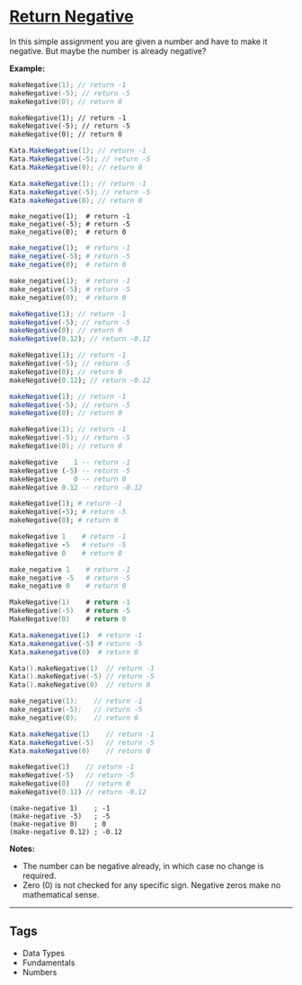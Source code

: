 # [Return Negative](https://www.codewars.com/kata/55685cd7ad70877c23000102)

In this simple assignment you are given a number and have to make it negative. But maybe the number is already negative?

**Example:**

```c
makeNegative(1); // return -1
makeNegative(-5); // return -5
makeNegative(0); // return 0
```

```cfml
makeNegative(1); // return -1
makeNegative(-5); // return -5
makeNegative(0); // return 0
```

```csharp
Kata.MakeNegative(1); // return -1
Kata.MakeNegative(-5); // return -5
Kata.MakeNegative(0); // return 0
```

```java
Kata.makeNegative(1); // return -1
Kata.makeNegative(-5); // return -5
Kata.makeNegative(0); // return 0
```

```crystal
make_negative(1);  # return -1
make_negative(-5); # return -5
make_negative(0);  # return 0
```

```r
make_negative(1);  # return -1
make_negative(-5); # return -5
make_negative(0);  # return 0
```

```python
make_negative(1);  # return -1
make_negative(-5); # return -5
make_negative(0);  # return 0
```

```javascript
makeNegative(1); // return -1
makeNegative(-5); // return -5
makeNegative(0); // return 0
makeNegative(0.12); // return -0.12
```

```dart
makeNegative(1); // return -1
makeNegative(-5); // return -5
makeNegative(0); // return 0
makeNegative(0.12); // return -0.12
```

```typescript
makeNegative(1); // return -1
makeNegative(-5); // return -5
makeNegative(0); // return 0
```

```cpp
makeNegative(1); // return -1
makeNegative(-5); // return -5
makeNegative(0); // return 0
```

```haskell
makeNegative    1 -- return -1
makeNegative (-5) -- return -5
makeNegative    0 -- return 0
makeNegative 0.12 -- return -0.12
```

```ruby
makeNegative(1); # return -1
makeNegative(-5); # return -5
makeNegative(0); # return 0
```

```coffeescript
makeNegative 1    # return -1
makeNegative -5   # return -5
makeNegative 0    # return 0
```

```elixir
make_negative 1    # return -1
make_negative -5   # return -5
make_negative 0    # return 0
```

```go
MakeNegative(1)    # return -1
MakeNegative(-5)   # return -5
MakeNegative(0)    # return 0
```

```julia
Kata.makenegative(1)  # return -1
Kata.makenegative(-5) # return -5
Kata.makenegative(0)  # return 0
```

```kotlin
Kata().makeNegative(1)  // return -1
Kata().makeNegative(-5) // return -5
Kata().makeNegative(0)  // return 0
```

```nasm
make_negative(1);    // return -1
make_negative(-5);   // return -5
make_negative(0);    // return 0
```

```groovy
Kata.makeNegative(1)    // return -1
Kata.makeNegative(-5)   // return -5
Kata.makeNegative(0)    // return 0
```

```php
makeNegative(1)    // return -1
makeNegative(-5)   // return -5
makeNegative(0)    // return 0
makeNegative(0.12) // return -0.12
```

```racket
(make-negative 1)    ; -1
(make-negative -5)   ; -5
(make-negative 0)    ; 0
(make-negative 0.12) ; -0.12
```

**Notes:**

- The number can be negative already, in which case no change is required.
- Zero (0) is not checked for any specific sign. Negative zeros make no mathematical sense.

---

## Tags

- Data Types
- Fundamentals
- Numbers
